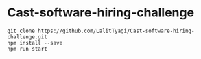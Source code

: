 # Cast-software-hiring-challenge

```
git clone https://github.com/LalitTyagi/Cast-software-hiring-challenge.git
npm install --save
npm run start
```
